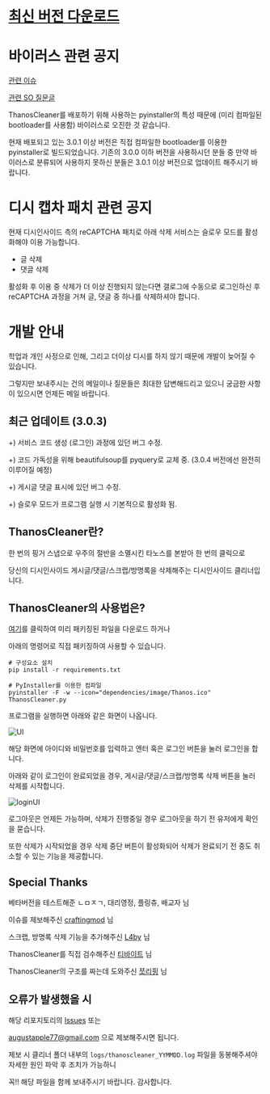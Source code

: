# [**최신 버전 다운로드**](https://github.com/augustapple/ThanosCleaner/releases/latest/download/ThanosCleaner.zip)

# 바이러스 관련 공지
[관련 이슈](https://github.com/augustapple/ThanosCleaner/issues/17)

[관련 SO 질문글](https://stackoverflow.com/questions/43777106/program-made-with-pyinstaller-now-seen-as-a-trojan-horse-by-avg)

ThanosCleaner를 배포하기 위해 사용하는 pyinstaller의 특성 때문에 (미리 컴파일된 bootloader를 사용함) 바이러스로
오진한 것 같습니다.

현재 배포되고 있는 3.0.1 이상 버전은 직접 컴파일한 bootloader를 이용한 pyinstaller로 빌드되었습니다. 기존의 3.0.0 이하 버전을 사용하시던 분들 중
만약 바이러스로 분류되어 사용하지 못하신 분들은 3.0.1 이상 버전으로 업데이트 해주시기 바랍니다.

# 디시 캡차 패치 관련 공지

현재 디시인사이드 측의 reCAPTCHA 패치로 아래 삭제 서비스는 슬로우 모드를 활성화해야 이용 가능합니다.

* 글 삭제
* 댓글 삭제

활성화 후 이용 중 삭제가 더 이상 진행되지 않는다면 갤로그에 수동으로 로그인하신 후 reCAPTCHA 과정을 거쳐 글, 댓글 중 하나를 삭제하셔야 합니다.

# 개발 안내

학업과 개인 사정으로 인해, 그리고 더이상 디시를 하지 않기 때문에 개발이 늦어질 수 있습니다.

그렇지만 보내주시는 건의 메일이나 질문들은 최대한 답변해드리고 있으니 궁금한 사항이 있으시면 언제든 메일 바랍니다.

## 최근 업데이트 (3.0.3)

+) 서비스 코드 생성 (로그인) 과정에 있던 버그 수정.

+) 코드 가독성을 위해 beautifulsoup를 pyquery로 교체 중. (3.0.4 버전에선 완전히 이루어질 예정)

+) 게시글 댓글 표시에 있던 버그 수정.

+) 슬로우 모드가 프로그램 실행 시 기본적으로 활성화 됨.

## ThanosCleaner란?
한 번의 핑거 스냅으로 우주의 절반을 소멸시킨 타노스를 본받아 한 번의 클릭으로

당신의 디시인사이드 게시글/댓글/스크랩/방명록을 삭제해주는 디시인사이드 클리너입니다.

## ThanosCleaner의 사용법은?
[여기](https://github.com/augustapple/ThanosCleaner/releases)를 클릭하여 미리 패키징된 파일을 다운로드 하거나

아래의 명령어로 직접 패키징하여 사용할 수 있습니다.

```
# 구성요소 설치
pip install -r requirements.txt

# PyInstaller를 이용한 컴파일
pyinstaller -F -w --icon="dependencies/image/Thanos.ico" ThanosCleaner.py
```

프로그램을 실행하면 아래와 같은 화면이 나옵니다.

![UI](https://user-images.githubusercontent.com/57178921/77852076-9d792d00-7217-11ea-8940-937da022be92.png)

해당 화면에 아이디와 비밀번호를 입력하고 엔터 혹은 로그인 버튼을 눌러 로그인을 합니다.

아래와 같이 로그인이 완료되었을 경우, 게시글/댓글/스크랩/방명록 삭제 버튼을 눌러 삭제를 시작합니다.

![loginUI](https://user-images.githubusercontent.com/57178921/77852078-9e11c380-7217-11ea-9dfb-1e0f61b769df.png)

로그아웃은 언제든 가능하며, 삭제가 진행중일 경우 로그아웃을 하기 전 유저에게 확인을 묻습니다.

또한 삭제가 시작되었을 경우 삭제 중단 버튼이 활성화되어 삭제가 완료되기 전 중도 취소할 수 있는 기능을 제공합니다.

## Special Thanks

베타버전을 테스트해준 ㄴㅁㅈㄱ, 대리영정, 플링츄, 배교자 님

이슈를 제보해주신 [craftingmod](https://github.com/craftingmod) 님

스크랩, 방명록 삭제 기능을 추가해주신 [L4by](https://github.com/L4by) 님

ThanosCleaner를 직접 검수해주신 [티바이트](https://github.com/tibyte) 님

ThanosCleaner의 구조를 짜는데 도와주신 [쪼리핑](https://github.com/JJoriping) 님

## 오류가 발생했을 시
해당 리포지토리의 [Issues](https://github.com/augustapple/ThanosCleaner/issues) 또는

augustapple77@gmail.com 으로 제보해주시면 됩니다.

제보 시 클리너 폴더 내부의 `logs/thanoscleaner_YYMMDD.log` 파일을 동봉해주셔야 자세한 원인 파악 후 조치가 가능하니

꼭!! 해당 파일을 함께 보내주시기 바랍니다. 감사합니다.

